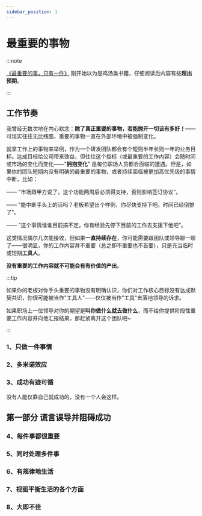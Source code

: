 ```yaml
---
sidebar_position: 1
---
```


# 最重要的事物

:::note

[《最重要的事，只有一件》](https://book.douban.com/subject/26656532/) 刚开始以为是鸡汤类书籍，仔细阅读后内容有些**超出预期**。

:::

## 工作节奏

我曾经无数次地在内心默念：**除了真正重要的事物，若能抛开一切该有多好！**——可现实往往无比残酷，重要的事物一直在外部环境中被强制变化。

就拿工作上的事物来举例，作为一个研发团队都会有个短则半年长则一年的业务目标。达成目标给公司带来效益，但往往这个指标（或最重要的工作内容）会随时间或市场的变化而变化——"**拥抱变化**" 是每位职场人员都会面临的遭遇。但是，如果你的团队短期内没有明确的最重要的事物，或者持续面临被更加高优先级的事情中断，比如：

—— "市场跟甲方说了，这个功能两周后必须得支持，否则影响签订协议"。

—— "能中断手头上的活吗？老板希望出个样例，你尽快支持下吧。时间已经倒排了"。

—— "这个事情谁谁目前搞不定，你有经验先停下目前的工作去支援下他吧"。

这类情况偶尔几次能接收，但如果**一直持续存在**，你可能需要跟团队或领导聊一聊了——很明显，你的工作内容并不重要（总之即不重要也不首要），只是充当临时或短期**工具人**。

**没有重要的工作内容就不可能会有有价值的产出**。

:::tip

如果你的老板对你手头重要的事物没有明确认识，你们对工作核心目标没有达成默契共识，你很可能被当作"工具人"——仅仅被当作"工具"去落地领导的诉求。

如果职场上一位领导对你的期望是**叫你做什么就去做什么**，而不给你提供阶段性重要工作内容并向他汇报结果，那赶紧离开这个团队吧~

:::

### 1、只做一件事情

### 2、多米诺效应

### 3、成功有迹可循

没有人能仅靠自己就成功的，没有一个人会这样。

## 第一部分 谎言误导并阻碍成功

### 4、每件事都很重要

### 5、同时处理多件事

### 6、有规律地生活

### 7、视图平衡生活的各个方面

### 8、大即不佳


